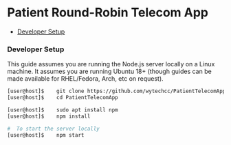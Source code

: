 
#  Patient Round-Robin Telecom App

* [Developer Setup](#developer-setup)


###  Developer Setup

This guide assumes you are running the Node.js server locally on a Linux machine.  It assumes you are running Ubuntu 18+ (though guides can be made available for RHEL/Fedora, Arch, etc on request).

```bash
[user@host]$    git clone https://github.com/wytechcc/PatientTelecomApp
[user@host]$    cd PatientTelecomApp

[user@host]$    sudo apt install npm
[user@host]$    npm install

#  To start the server locally
[user@host]$    npm start
```



